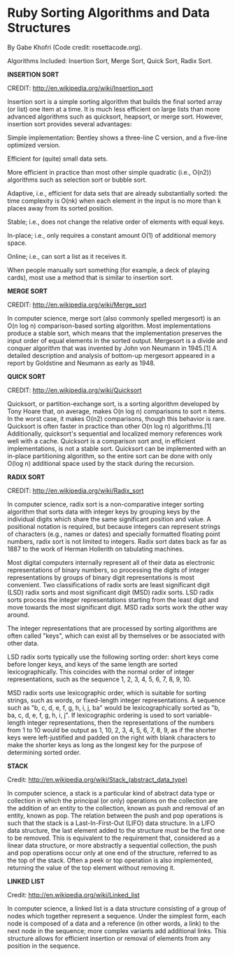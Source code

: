 # Ruby Sorting Algorithms and Data Structures

By Gabe Khofri (Code credit: rosettacode.org).


Algorithms Included: Insertion Sort, Merge Sort, Quick Sort, Radix Sort.

**INSERTION SORT**

CREDIT: http://en.wikipedia.org/wiki/Insertion_sort

Insertion sort is a simple sorting algorithm that builds the final sorted array (or list) one item at a time. It is much less efficient on large lists than more advanced algorithms such as quicksort, heapsort, or merge sort. However, insertion sort provides several advantages:

Simple implementation: Bentley shows a three-line C version, and a five-line optimized version.

Efficient for (quite) small data sets.

More efficient in practice than most other simple quadratic (i.e., O(n2)) algorithms such as selection sort or bubble sort.

Adaptive, i.e., efficient for data sets that are already substantially sorted: the time complexity is O(nk) when each element in the input is no more than k places away from its sorted position.

Stable; i.e., does not change the relative order of elements with equal keys.

In-place; i.e., only requires a constant amount O(1) of additional memory space.

Online; i.e., can sort a list as it receives it.

When people manually sort something (for example, a deck of playing cards), most use a method that is similar to insertion sort.

**MERGE SORT**

CREDIT: http://en.wikipedia.org/wiki/Merge_sort

In computer science, merge sort (also commonly spelled mergesort) is an O(n log n) comparison-based sorting algorithm. Most implementations produce a stable sort, which means that the implementation preserves the input order of equal elements in the sorted output. Mergesort is a divide and conquer algorithm that was invented by John von Neumann in 1945.[1] A detailed description and analysis of bottom-up mergesort appeared in a report by Goldstine and Neumann as early as 1948.

**QUICK SORT**

CREDIT: http://en.wikipedia.org/wiki/Quicksort

Quicksort, or partition-exchange sort, is a sorting algorithm developed by Tony Hoare that, on average, makes O(n log n) comparisons to sort n items. In the worst case, it makes O(n2) comparisons, though this behavior is rare. Quicksort is often faster in practice than other O(n log n) algorithms.[1] Additionally, quicksort's sequential and localized memory references work well with a cache. Quicksort is a comparison sort and, in efficient implementations, is not a stable sort. Quicksort can be implemented with an in-place partitioning algorithm, so the entire sort can be done with only O(log n) additional space used by the stack during the recursion.


**RADIX SORT**

CREDIT: http://en.wikipedia.org/wiki/Radix_sort

In computer science, radix sort is a non-comparative integer sorting algorithm that sorts data with integer keys by grouping keys by the individual digits which share the same significant position and value. A positional notation is required, but because integers can represent strings of characters (e.g., names or dates) and specially formatted floating point numbers, radix sort is not limited to integers. Radix sort dates back as far as 1887 to the work of Herman Hollerith on tabulating machines.

Most digital computers internally represent all of their data as electronic representations of binary numbers, so processing the digits of integer representations by groups of binary digit representations is most convenient. Two classifications of radix sorts are least significant digit (LSD) radix sorts and most significant digit (MSD) radix sorts. LSD radix sorts process the integer representations starting from the least digit and move towards the most significant digit. MSD radix sorts work the other way around.

The integer representations that are processed by sorting algorithms are often called "keys", which can exist all by themselves or be associated with other data.

LSD radix sorts typically use the following sorting order: short keys come before longer keys, and keys of the same length are sorted lexicographically. This coincides with the normal order of integer representations, such as the sequence 1, 2, 3, 4, 5, 6, 7, 8, 9, 10.

MSD radix sorts use lexicographic order, which is suitable for sorting strings, such as words, or fixed-length integer representations. A sequence such as "b, c, d, e, f, g, h, i, j, ba" would be lexicographically sorted as "b, ba, c, d, e, f, g, h, i, j". If lexicographic ordering is used to sort variable-length integer representations, then the representations of the numbers from 1 to 10 would be output as 1, 10, 2, 3, 4, 5, 6, 7, 8, 9, as if the shorter keys were left-justified and padded on the right with blank characters to make the shorter keys as long as the longest key for the purpose of determining sorted order.


**STACK**

Credit: http://en.wikipedia.org/wiki/Stack_(abstract_data_type)

In computer science, a stack is a particular kind of abstract data type or collection in which the principal (or only) operations on the collection are the addition of an entity to the collection, known as push and removal of an entity, known as pop. The relation between the push and pop operations is such that the stack is a Last-In-First-Out (LIFO) data structure. In a LIFO data structure, the last element added to the structure must be the first one to be removed. This is equivalent to the requirement that, considered as a linear data structure, or more abstractly a sequential collection, the push and pop operations occur only at one end of the structure, referred to as the top of the stack. Often a peek or top operation is also implemented, returning the value of the top element without removing it.

**LINKED LIST**

Credit: http://en.wikipedia.org/wiki/Linked_list

In computer science, a linked list is a data structure consisting of a group of nodes which together represent a sequence. Under the simplest form, each node is composed of a data and a reference (in other words, a link) to the next node in the sequence; more complex variants add additional links. This structure allows for efficient insertion or removal of elements from any position in the sequence.